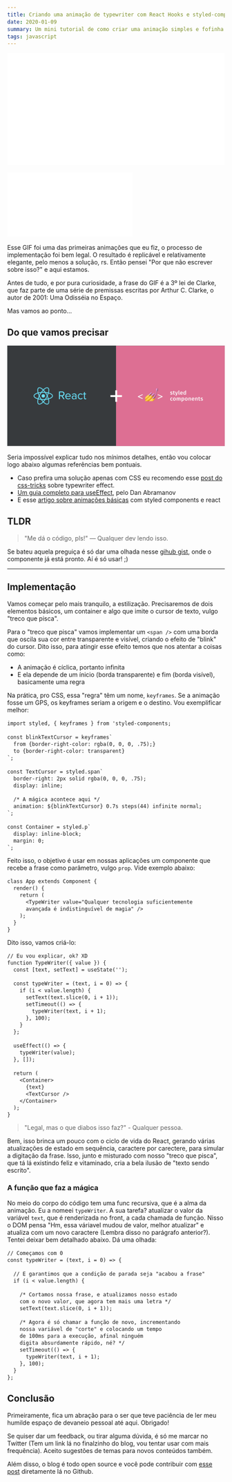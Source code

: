 ```yaml
---
title: Criando uma animação de typewriter com React Hooks e styled-components
date: 2020-01-09
summary: Um mini tutorial de como criar uma animação simples e fofinha que eu inclusive uso aqui rs
tags: javascript
---
```


<p class="desktop-gif"><img alt="Qualquer tecnologia suficientemente avançada é indistinguível de magia, frase de Arthur C. Clarke" src="./typewriter-animation.gif" /></p>
<p class="mobile-gif"><img alt="Qualquer tecnologia suficientemente avançada é indistinguível de magia, frase de Arthur C. Clarke" src="./typewriter-animation-mobile.gif" /></p>

Esse GIF foi uma das primeiras animações que eu fiz, o processo de implementação foi bem legal. O resultado é replicável e relativamente elegante, pelo menos a solução, rs. Então pensei "Por que não escrever sobre isso?" e aqui estamos.

Antes de tudo, e por pura curiosidade, a frase do GIF é a 3º lei de Clarke, que faz parte de uma série de premissas escritas por Arthur C. Clarke, o autor de 2001: Uma Odisséia no Espaço.

Mas vamos ao ponto...

## Do que vamos precisar

![styled-components+react](./styled-components-react.png)

Seria impossível explicar tudo nos mínimos detalhes, então vou colocar logo abaixo algumas referências bem pontuais.

  - Caso prefira uma solução apenas com CSS eu recomendo esse [post do css-tricks][0] sobre typewriter effect.
  - [Um guia completo para useEffect][1], pelo Dan Abramanov
  - E esse [artigo sobre animações básicas][2] com styled components e react


## TLDR

>"Me dá o código, pls!" — Qualquer dev lendo isso.

Se bateu aquela preguiça é só dar uma olhada nesse [gihub gist][3], onde o componente já está pronto. Aí é só usar! ;)

---

## Implementação

Vamos começar pelo mais tranquilo, a estilização. Precisaremos de dois elementos básicos, um container e algo que imite o cursor de texto, vulgo "treco que pisca".

Para o "treco que pisca" vamos implementar um `<span />` com uma borda que oscila sua cor entre transparente e visível, criando o efeito de "blink" do cursor. Dito isso, para atingir esse efeito temos que nos atentar a coisas como:

  - A animação é cíclica, portanto infinita
  - E ela depende de um ínicio (borda transparente) e fim (borda visível), basicamente uma regra

Na prática, pro CSS, essa "regra" têm um nome, `keyframes`. Se a animação fosse um GPS, os keyframes seriam a origem e o destino. Vou exemplificar melhor:

```jsx{4, 5}
import styled, { keyframes } from 'styled-components;

const blinkTextCursor = keyframes`
  from {border-right-color: rgba(0, 0, 0, .75);}
  to {border-right-color: transparent}
`;

const TextCursor = styled.span`
  border-right: 2px solid rgba(0, 0, 0, .75);
  display: inline;

  /* A mágica acontece aqui */
  animation: ${blinkTextCursor} 0.7s steps(44) infinite normal;
`;

const Container = styled.p`
  display: inline-block;
  margin: 0;
`;
```

Feito isso, o objetivo é usar em nossas aplicações um componente que recebe a frase como parâmetro, vulgo `prop`. Vide exemplo abaixo:

```jsx{}
class App extends Component {
  render() {
    return (
      <TypeWriter value="Qualquer tecnologia suficientemente 
      avançada é indistinguível de magia" />
    );
  }
}
```

Dito isso, vamos criá-lo:

```jsx{}
// Eu vou explicar, ok? XD
function TypeWriter({ value }) {
  const [text, setText] = useState('');

  const typeWriter = (text, i = 0) => {
    if (i < value.length) {
      setText(text.slice(0, i + 1));
      setTimeout(() => {
        typeWriter(text, i + 1);
      }, 100);
    }
  };

  useEffect(() => {
    typeWriter(value);
  }, []);

  return (
    <Container>
      {text}
      <TextCursor />
    </Container>
  );
}
```

>"Legal, mas o que diabos isso faz?" - Qualquer pessoa.

Bem, isso brinca um pouco com o ciclo de vida do React, gerando várias atualizações de estado em sequência, caractere por carectere, para simular a digitação da frase. Isso, junto e misturado com nosso "treco que pisca", que tá lá existindo feliz e vitaminado, cria a bela ilusão de "texto sendo escrito".

### A função que faz a mágica

No meio do corpo do código tem uma func recursiva, que é a alma da animação. Eu a nomeei `typeWriter`. A sua tarefa? atualizar o valor da variável `text`, que é renderizada no front, a cada chamada de função. Nisso o DOM pensa "Hm, essa váriavel mudou de valor, melhor atualizar" e atualiza com um novo caractere (Lembra disso no parágrafo anterior?). Tentei deixar bem detalhado abaixo. Dá uma olhada:

```jsx{9}
// Começamos com 0
const typeWriter = (text, i = 0) => {

  // E garantimos que a condição de parada seja "acabou a frase"
  if (i < value.length) {

    /* Cortamos nossa frase, e atualizamos nosso estado
    com o novo valor, que agora tem mais uma letra */
    setText(text.slice(0, i + 1));

    /* Agora é só chamar a função de novo, incrementando
    nossa variável de "corte" e colocando um tempo
    de 100ms para a execução, afinal ninguém
    digita absurdamente rápido, né? */
    setTimeout(() => {
      typeWriter(text, i + 1);
    }, 100);
  }
};
```

## Conclusão

Primeiramente, fica um abração para o ser que teve paciência de ler meu humilde espaço de devaneio pessoal até aqui. Obrigado!

Se quiser dar um feedback, ou tirar alguma dúvida, é só me marcar no Twitter (Tem um link lá no finalzinho do blog, vou tentar usar com mais frequência).
Aceito sugestões de temas para novos conteúdos também.

Além disso, o blog é todo open source e você pode contribuir com [esse post][4] diretamente lá no Github.

[0]: https://css-tricks.com/snippets/css/typewriter-effect/
[1]: https://overreacted.io/pt-br/a-complete-guide-to-useeffect/
[2]: https://codeburst.io/animating-react-components-with-css-and-styled-components-cc5a0585f105
[3]: https://gist.github.com/luizmariz/0478d3561bcd91dd885376625aead768
[4]: https://github.com/luizmariz/luizmariz.github.io/blob/development/src/pages/blog/criando-uma-anima%C3%A7%C3%A3o-de-typewriter-com-react-hooks-e-styled-components/index.md